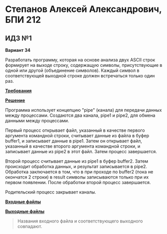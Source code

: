 # Степанов Алексей Александрович, БПИ 212
## ИДЗ №1

**Вариант 34**

Разработать программу, которая на основе анализа двух ASCII строк формирует на выходе строку,
содержащую символы, присутствующие в одной или другой (объединение символов).
Каждый символ в соответствующей выходной строке должен встречаться только один раз.

[**Требования**](requirements.md)

[**Решение**](main.c)

Программа использует концепцию "pipe" (канала) для передачи данных между процессами. Создаются два канала, pipe1 и pipe2, для обмена данными между процессами.

Первый процесс открывает файл, указанный в качестве первого аргумента командной строки, считывает данные из файла в буфер buffer1, и записывает данные в pipe1.
Затем он открывает файл, указанный в качестве второго аргумента командной строки, и записывает данные из pipe2 в этот файл. Затем процесс завершается.

Второй процесс считывает данные из pipe1 в буфер buffer2. Затем происходит обработка данных, и результат записывается в pipe2. Обработка заключается в том, что в при проходе по buffer2 (пока не окончатся 2 строки) в result символы записываются только при их первом появлении. После обработки второй процесс завершается.

Родительский процесс закрывает каналы.

[**Входные файлы**](../texts/)

[**Выходные файлы**](results)

> Названия входного файла и соответствующего выходного совпадают.